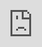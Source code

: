 
<iframe     frameborder="0" 
            display: block;
            marginheight="0" 
            marginwidth="0" 
            width="100%" 
            height="100%" 
            background-position: center
            background-repeat: no-repeat
            background-size: cover
            scrolling="auto"
            style=" margin: 0px;padding: 0px;height: 100%;border: none;overflow:hidden;overflow-x:hidden;overflow-y:hidden;height:100%;width:100%;position:absolute;top:0%;left:0px;right:0px;bottom:0px"
src="https://archive.org/embed/sweetheartplayingcards1935"></iframe>
